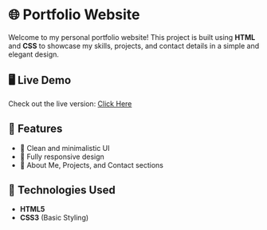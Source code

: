 # 🌐 Portfolio Website

Welcome to my personal portfolio website! This project is built using **HTML** and **CSS** to showcase my skills, projects, and contact details in a simple and elegant design.

## 🖥️ Live Demo
Check out the live version: [Click Here](https://alashik001.github.io/portfolio-simple/)

## 📌 Features
- 🔹 Clean and minimalistic UI  
- 🔹 Fully responsive design  
- 🔹 About Me, Projects, and Contact sections  

## 🚀 Technologies Used
- **HTML5**  
- **CSS3** (Basic Styling)  




   
